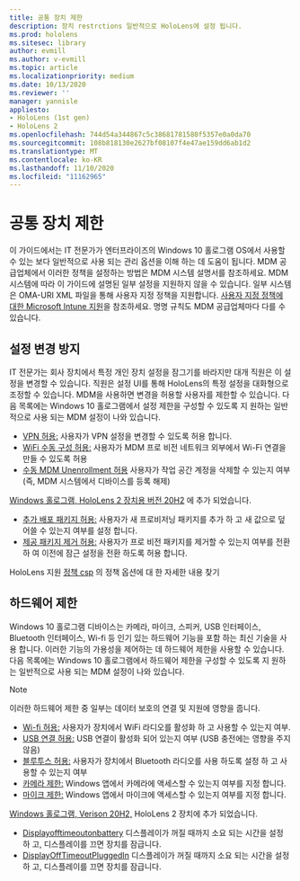 ```yaml
---
title: 공통 장치 제한
description: 장치 restrctions 일반적으로 HoloLens에 설정 됩니다.
ms.prod: hololens
ms.sitesec: library
author: evmill
ms.author: v-evmill
ms.topic: article
ms.localizationpriority: medium
ms.date: 10/13/2020
ms.reviewer: ''
manager: yannisle
appliesto:
- HoloLens (1st gen)
- HoloLens 2
ms.openlocfilehash: 744d54a344867c5c38681781580f5357e0a0da70
ms.sourcegitcommit: 108b818130e2627bf08107f4e47ae159dd6ab1d2
ms.translationtype: MT
ms.contentlocale: ko-KR
ms.lasthandoff: 11/10/2020
ms.locfileid: "11162965"
---
```

# 공통 장치 제한 

이 가이드에서는 IT 전문가가 엔터프라이즈의 Windows 10 홀로그램 OS에서 사용할 수 있는 보다 일반적으로 사용 되는 관리 옵션을 이해 하는 데 도움이 됩니다. MDM 공급업체에서 이러한 정책을 설정하는 방법은 MDM 시스템 설명서를 참조하세요. MDM 시스템에 따라 이 가이드에 설명된 일부 설정을 지원하지 않을 수 있습니다. 일부 시스템은 OMA-URI XML 파일을 통해 사용자 지정 정책을 지원합니다. [사용자 지정 정책에 대한 Microsoft Intune 지원](https://docs.microsoft.com/mem/intune/configuration/custom-settings-windows-10)을 참조하세요. 명명 규칙도 MDM 공급업체마다 다를 수 있습니다.

## 설정 변경 방지
IT 전문가는 회사 장치에서 특정 개인 장치 설정을 잠그기를 바라지만 대개 직원은 이 설정을 변경할 수 있습니다. 직원은 설정 UI를 통해 HoloLens의 특정 설정을 대화형으로 조정할 수 있습니다. MDM을 사용하면 변경을 허용할 사용자를 제한할 수 있습니다. 다음 목록에는 Windows 10 홀로그램에서 설정 제한을 구성할 수 있도록 지 원하는 일반적으로 사용 되는 MDM 설정이 나와 있습니다.
-   [VPN 허용:](https://docs.microsoft.com/windows/client-management/mdm/policy-csp-settings#settings-allowvpn) 사용자가 VPN 설정을 변경할 수 있도록 허용 합니다.
-   [WiFi 수동 구성 허용:](https://docs.microsoft.com/windows/client-management/mdm/policy-csp-wifi#wifi-allowmanualwificonfiguration) 사용자가 MDM 프로 비전 네트워크 외부에서 Wi-Fi 연결을 만들 수 있도록 허용
-   [수동 MDM Unenrollment 허용](https://docs.microsoft.com/windows/client-management/mdm/policy-csp-experience#experience-allowmanualmdmunenrollment) 사용자가 작업 공간 계정을 삭제할 수 있는지 여부 (즉, MDM 시스템에서 디바이스를 등록 해제)

[Windows 홀로그램, HoloLens 2 장치용 버전 20H2](hololens-release-notes.md#windows-holographic-version-20h2) 에 추가 되었습니다.
- [추가 배포 패키지 허용:](https://docs.microsoft.com/windows/client-management/mdm/policy-csp-security#security-allowaddprovisioningpackage) 사용자가 새 프로비저닝 패키지를 추가 하 고 새 값으로 덮어쓸 수 있는지 여부를 설정 합니다.
- [제공 패키지 제거 허용:](https://docs.microsoft.com/windows/client-management/mdm/policy-csp-security#security-allowremoveprovisioningpackage) 사용자가 프로 비전 패키지를 제거할 수 있는지 여부를 전환 하 여 이전에 잠근 설정을 전환 하도록 허용 합니다.

HoloLens 지원 [정책 csp](https://docs.microsoft.com/windows/client-management/mdm/policy-csps-supported-by-hololens2) 의 정책 옵션에 대 한 자세한 내용 찾기

## 하드웨어 제한
Windows 10 홀로그램 디바이스는 카메라, 마이크, 스피커, USB 인터페이스, Bluetooth 인터페이스, Wi-fi 등 인기 있는 하드웨어 기능을 포함 하는 최신 기술을 사용 합니다. 이러한 기능의 가용성을 제어하는 데 하드웨어 제한을 사용할 수 있습니다.
다음 목록에는 Windows 10 홀로그램에서 하드웨어 제한을 구성할 수 있도록 지 원하는 일반적으로 사용 되는 MDM 설정이 나와 있습니다.

> [!NOTE]
> 이러한 하드웨어 제한 중 일부는 데이터 보호의 연결 및 지원에 영향을 줍니다.

-   [Wi-fi 허용:](https://docs.microsoft.com/windows/client-management/mdm/policy-csp-wifi#wifi-allowwifi) 사용자가 장치에서 WiFi 라디오를 활성화 하 고 사용할 수 있는지 여부.
-   [USB 연결 허용:](https://docs.microsoft.com/windows/client-management/mdm/policy-csp-connectivity#connectivity-allowusbconnection) USB 연결이 활성화 되어 있는지 여부 (USB 충전에는 영향을 주지 않음)
-   [블루투스 허용:](https://docs.microsoft.com/windows/client-management/mdm/policy-csp-connectivity#connectivity-allowbluetooth) 사용자가 장치에서 Bluetooth 라디오를 사용 하도록 설정 하 고 사용할 수 있는지 여부
-   [카메라 제한:](https://docs.microsoft.com/windows/client-management/mdm/policy-csp-privacy#privacy-letappsaccesscamera) Windows 앱에서 카메라에 액세스할 수 있는지 여부를 지정 합니다.
-   [마이크 제한:](https://docs.microsoft.com/windows/client-management/mdm/policy-csp-privacy#privacy-letappsaccessmicrophone) Windows 앱에서 마이크에 액세스할 수 있는지 여부를 지정 합니다.

[Windows 홀로그램, Verison 20H2,](hololens-release-notes.md#windows-holographic-version-20h2) HoloLens 2 장치에 추가 되었습니다. 
- [Displayofftimeoutonbattery](https://docs.microsoft.com/windows/client-management/mdm/policy-csp-power#power-displayofftimeoutonbattery) 디스플레이가 꺼질 때까지 소요 되는 시간을 설정 하 고, 디스플레이를 끄면 장치를 잠급니다. 
- [DisplayOffTimeoutPluggedIn](https://docs.microsoft.com/windows/client-management/mdm/policy-csp-power#power-displayofftimeoutpluggedin) 디스플레이가 꺼질 때까지 소요 되는 시간을 설정 하 고, 디스플레이를 끄면 장치를 잠급니다. 
